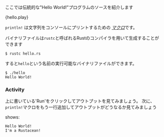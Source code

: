 <!--- This is the source code of the traditional Hello World program. --->
ここでは伝統的な"Hello World!"プログラムのソースを紹介します

{hello.play}


<!--- `println!` is a [*macro*][macros] that prints text to the console --->
`println!` は文字列をコンソールにプリントするための [*マクロ*][macros]です。

<!--- A binary can be generated using the Rust compiler: `rustc`. --->
バイナリファイルは`rustc`と呼ばれるRustのコンパイラを用いて生成することができます

```
$ rustc hello.rs
```

<!--- `rustc` will produce a `hello` binary that can be executed. --->
すると`hello`という名前の実行可能なバイナリファイルができます。

```
$ ./hello
Hello World!
```

<!--- ### Activity --->
### Activity

<!--- Click 'Run' above to see the expected output. Next, add a new --->
<!--- line with a second `println!` macro so that the output --->
上に書いている'Run'をクリックしてアウトプットを見てみましょう。
次に、`println!`マクロをもう一行追加してアウトプットがどうなるか見てみましょう

shows:
```
Hello World!
I'm a Rustacean!
```

[macros]: ./macros.html
